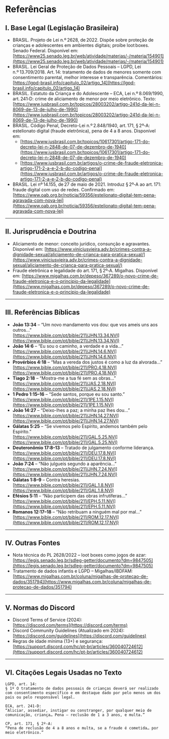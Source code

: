 # Referências

## I. Base Legal (Legislação Brasileira)

- BRASIL. Projeto de Lei n.º 2628, de 2022. Dispõe sobre proteção de crianças e adolescentes em ambientes digitais; proíbe loot boxes. Senado Federal. Disponível em: [https://www25.senado.leg.br/web/atividade/materias/-/materia/154901](https://www25.senado.leg.br/web/atividade/materias/-/materia/154901)  
- BRASIL. Lei Geral de Proteção de Dados Pessoais – LGPD, Lei n.º 13.709/2018. Art. 14: tratamento de dados de menores somente com consentimento parental, melhor interesse e transparência. Comentários: [https://lgpd-brasil.info/capitulo_02/artigo_14](https://lgpd-brasil.info/capitulo_02/artigo_14)  
- BRASIL. Estatuto da Criança e do Adolescente – ECA, Lei n.º 8.069/1990, art. 241‑D: crime de aliciamento de menor por meio eletrônico. Texto: [https://www.jusbrasil.com.br/topicos/28003202/artigo-241d-da-lei-n-8069-de-13-de-julho-de-1990](https://www.jusbrasil.com.br/topicos/28003202/artigo-241d-da-lei-n-8069-de-13-de-julho-de-1990)  
- BRASIL. Código Penal, Decreto-Lei n.º 2.848/1940, art. 171, § 2º‑A: estelionato digital (fraude eletrônica), pena de 4 a 8 anos. Disponível em:  
  - [https://www.jusbrasil.com.br/topicos/10617301/artigo-171-do-decreto-lei-n-2848-de-07-de-dezembro-de-1940](https://www.jusbrasil.com.br/topicos/10617301/artigo-171-do-decreto-lei-n-2848-de-07-de-dezembro-de-1940)  
  - [https://www.jusbrasil.com.br/artigos/o-crime-de-fraude-eletronica-artigo-171-2-a-e-2-b-do-codigo-penal](https://www.jusbrasil.com.br/artigos/o-crime-de-fraude-eletronica-artigo-171-2-a-e-2-b-do-codigo-penal)  
- BRASIL. Lei nº 14.155, de 27 de maio de 2021. Introduz § 2º‑A ao art. 171: fraude digital com uso de redes. Confirmado em: [https://www.oab.org.br/noticia/59356/estelionato-digital-tem-pena-agravada-com-nova-lei](https://www.oab.org.br/noticia/59356/estelionato-digital-tem-pena-agravada-com-nova-lei)

---

## II. Jurisprudência e Doutrina

- Aliciamento de menor: conceito jurídico, consunção e agravantes. Disponível em: [https://www.viniciusvieira.adv.br/crimes-contra-a-dignidade-sexual/aliciamento-de-crianca-para-pratica-sexual/](https://www.viniciusvieira.adv.br/crimes-contra-a-dignidade-sexual/aliciamento-de-crianca-para-pratica-sexual/)  
- Fraude eletrônica e legalidade do art. 171, § 2º‑A. Migalhas. Disponível em: [https://www.migalhas.com.br/depeso/367289/o-novo-crime-de-fraude-eletronica-e-o-principio-da-legalidade](https://www.migalhas.com.br/depeso/367289/o-novo-crime-de-fraude-eletronica-e-o-principio-da-legalidade)

---

## III. Referências Bíblicas

- **João 13:34** – “Um novo mandamento vos dou: que vos ameis uns aos outros...”  
  [https://www.bible.com/pt/bible/211/JHN.13.34.NVI](https://www.bible.com/pt/bible/211/JHN.13.34.NVI)
- **João 14:6** – “Eu sou o caminho, a verdade e a vida...”  
  [https://www.bible.com/pt/bible/211/JHN.14.6.NVI](https://www.bible.com/pt/bible/211/JHN.14.6.NVI)
- **Provérbios 4:18** – “Mas a vereda dos justos é como a luz da alvorada...”  
  [https://www.bible.com/pt/bible/211/PRO.4.18.NVI](https://www.bible.com/pt/bible/211/PRO.4.18.NVI)
- **Tiago 2:18** – “Mostra-me a tua fé sem as obras...”  
  [https://www.bible.com/pt/bible/211/JAS.2.18.NVI](https://www.bible.com/pt/bible/211/JAS.2.18.NVI)
- **1 Pedro 1:15–16** – “Sede santos, porque eu sou santo.”  
  [https://www.bible.com/pt/bible/211/1PE.1.15.NVI](https://www.bible.com/pt/bible/211/1PE.1.15.NVI)
- **João 14:27** – “Deixo-lhes a paz; a minha paz lhes dou...”  
  [https://www.bible.com/pt/bible/211/JHN.14.27.NVI](https://www.bible.com/pt/bible/211/JHN.14.27.NVI)
- **Gálatas 5:25** – “Se vivemos pelo Espírito, andemos também pelo Espírito.”  
  [https://www.bible.com/pt/bible/211/GAL.5.25.NVI](https://www.bible.com/pt/bible/211/GAL.5.25.NVI)
- **Deuteronômio 17:8–13** – Tratado de julgamento conforme liderança.  
  [https://www.bible.com/pt/bible/211/DEU.17.8.NVI](https://www.bible.com/pt/bible/211/DEU.17.8.NVI)
- **João 7:24** – “Não julgueis segundo a aparência...”  
  [https://www.bible.com/pt/bible/211/JHN.7.24.NVI](https://www.bible.com/pt/bible/211/JHN.7.24.NVI)
- **Gálatas 1:8–9** – Contra heresias.  
  [https://www.bible.com/pt/bible/211/GAL.1.8.NVI](https://www.bible.com/pt/bible/211/GAL.1.8.NVI)
- **Efésios 5:11** – “Não participem das obras infrutíferas...”  
  [https://www.bible.com/pt/bible/211/EPH.5.11.NVI](https://www.bible.com/pt/bible/211/EPH.5.11.NVI)
- **Romanos 12:17–18** – “Não retribuam a ninguém mal por mal...”  
  [https://www.bible.com/pt/bible/211/ROM.12.17.NVI](https://www.bible.com/pt/bible/211/ROM.12.17.NVI)

---

## IV. Outras Fontes

- Nota técnica do PL 2628/2022 – loot boxes como jogos de azar:  
  [https://legis.senado.leg.br/sdleg-getter/documento?dm=9847505](https://legis.senado.leg.br/sdleg-getter/documento?dm=9847505)  
- Tratamento de dados infantis e LGPD – Migalhas/IBDFAM:  
  [https://www.migalhas.com.br/coluna/migalhas-de-protecao-de-dados/351794](https://www.migalhas.com.br/coluna/migalhas-de-protecao-de-dados/351794)

---

## V. Normas do Discord

- Discord Terms of Service (2024):  
  [https://discord.com/terms](https://discord.com/terms)  
- Discord Community Guidelines (Atualizado em 2024):  
  [https://discord.com/guidelines](https://discord.com/guidelines)  
- Regras de idade mínima (13+) e segurança:  
  [https://support.discord.com/hc/pt-br/articles/360040724612](https://support.discord.com/hc/pt-br/articles/360040724612)

---

## VI. Citações Legais Usadas no Texto

```text
LGPD, art. 14:
§ 1º O tratamento de dados pessoais de crianças deverá ser realizado com consentimento específico e em destaque dado por pelo menos um dos pais ou pelo responsável legal.

ECA, art. 241‑D:
“Aliciar, assediar, instigar ou constranger, por qualquer meio de comunicação, criança… Pena – reclusão de 1 a 3 anos, e multa.”

CP, art. 171, § 2º‑A:
“Pena de reclusão de 4 a 8 anos e multa, se a fraude é cometida… por meio eletrônico.”
